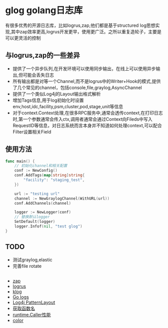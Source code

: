 # glog golang日志库

有很多优秀的开源日志库，比如logrus,zap,他们都是基于structured log思想实现,其中zap效率更高,logrus开发更早，使用更广泛。之所以重复造轮子，主要是可以更灵活的控制

## 与logrus,zap的一些差异
- 提供了一个异步队列,在开发环境可以使用同步输出，在线上可以使用异步输出,但可能会丢失日志
- 所有输出都是对等一个Channel,而不是logrus中的Writer+Hook的模式,提供了几个常见的channel，包括console,file,graylog,AsyncChannel
- 提供了一个类似Log4j的Layout输出格式解析
- 增加Tags信息,用于log初始化时设置env,host,idc,facility,psm,cluster,pod,stage,unit等信息
- 对于context.Context处理,在很多RPC服务中,通常会透传context,在打印日志时,第一个参数通常会传入ctx,调用者通常会通过Context向Fileds中写入RequestID等信息，对日志系统而言本身并不知道如何处理context,可以配合Filter设置相关Field

## 使用方法
```go
func main() {
    // 初始化channel和相关配置
    conf := NewConfig()
	conf.AddTags(map[string]string{
		"facility": "staging_test",
	})

	url := "testing url"
	channel := NewGraylogChannel(WithURL(url))
	conf.AddChannels(channel)

    logger := NewLogger(conf)
    // 替换默认logger
    SetDefault(logger)
	logger.Infof(nil, "test glog")
}
```

## TODO
- 测试graylog,elastic
- 完善file rotate

## 
- [zap](https://github.com/uber-go/zap)
- [logrus](https://github.com/sirupsen/logrus)
- [klog](https://github.com/kubernetes/klog)
- [Go logs](https://www.ctolib.com/topics-123640.html)
- [Log4j PatternLayout](https://wiki.jikexueyuan.com/project/log4j/log4j-patternlayout.html)
- [获取函数名](https://colobu.com/2018/11/03/get-function-name-in-go/)
- [runtime.Caller性能](https://cloud.tencent.com/developer/article/1385947)
- [color](https://github.com/gookit/color)